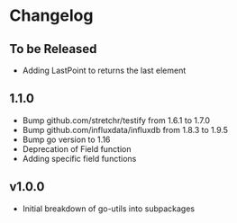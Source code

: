 # Changelog

## To be Released

* Adding LastPoint to returns the last element

## 1.1.0

* Bump github.com/stretchr/testify from 1.6.1 to 1.7.0
* Bump github.com/influxdata/influxdb from 1.8.3 to 1.9.5
* Bump go version to 1.16
* Deprecation of Field function
* Adding specific field functions

## v1.0.0

* Initial breakdown of go-utils into subpackages
